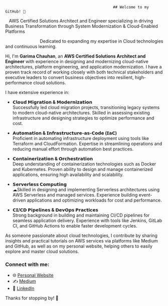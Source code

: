                                                     ## Welcome to my GitHub! 👋

&nbsp;&nbsp;&nbsp;AWS Certified Solutions Architect and Engineer specializing in driving Business Transformation through System Modernization & Cloud-Enabled Platforms



&nbsp;&nbsp;&nbsp;&nbsp;&nbsp;&nbsp;&nbsp;&nbsp;&nbsp;&nbsp;&nbsp;&nbsp;&nbsp;&nbsp;&nbsp;&nbsp;&nbsp;&nbsp;&nbsp;&nbsp;&nbsp;&nbsp;&nbsp;&nbsp;&nbsp;&nbsp;&nbsp; Dedicated to expanding my expertise in Cloud technologies and continuous learning.  

Hi, I'm **Garima Chauhan**, an **AWS Certified Solutions Architect and Engineer** with experience in designing and modernizing cloud-native architectures, platform engineering, and application modernization. I have a proven track record of working closely with both technical stakeholders and executive leaders to convert business objectives into resilient, high-performance cloud solutions.

I have extensive experience in:

- **𝗖𝗹𝗼𝘂𝗱 𝗠𝗶𝗴𝗿𝗮𝘁𝗶𝗼𝗻 & 𝗠𝗼𝗱𝗲𝗿𝗻𝗶𝘇𝗮𝘁𝗶𝗼𝗻**  
  Successfully led cloud migration projects, transitioning legacy systems to modern cloud-native architectures. Skilled in assessing existing infrastructure and designing strategies to optimize performance and cost.

- **𝗔𝘂𝘁𝗼𝗺𝗮𝘁𝗶𝗼𝗻 & 𝗜𝗻𝗳𝗿𝗮𝘀𝘁𝗿𝘂𝗰𝘁𝘂𝗿𝗲-𝗮𝘀-𝗖𝗼𝗱𝗲 (𝗜𝗮𝗖)**  
  Proficient in automating infrastructure deployment using tools like Terraform and CloudFormation. Expertise in streamlining operations and reducing manual effort through automation best practices.

- **𝗖𝗼𝗻𝘁𝗮𝗶𝗻𝗲𝗿𝗶𝘇𝗮𝘁𝗶𝗼𝗻 & 𝗢𝗿𝗰𝗵𝗲𝘀𝘁𝗿𝗮𝘁𝗶𝗼𝗻**  
  Deep understanding of containerization technologies such as Docker and Kubernetes. Proven ability to design and manage containerized applications, ensuring high availability and scalability.

- **𝗦𝗲𝗿𝘃𝗲𝗿𝗹𝗲𝘀𝘀 𝗖𝗼𝗺𝗽𝘂𝘁𝗶𝗻𝗴**  
  ☁Skilled in designing and implementing Serverless architectures using AWS Serverless and managed services. Experience building event-driven applications and optimizing workloads for cost and performance.

- **𝗖𝗜/𝗖𝗗 𝗣𝗶𝗽𝗲𝗹𝗶𝗻𝗲𝘀 & 𝗗𝗲𝘃𝗢𝗽𝘀 𝗣𝗿𝗮𝗰𝘁𝗶𝗰𝗲𝘀**  
  Strong background in building and maintaining CI/CD pipelines for seamless application delivery. Experience with tools like Jenkins, GitLab CI, and GitHub Actions to enable faster development cycles.

As someone passionate about cloud technologies, I contribute by sharing insights and practical tutorials on AWS services via platforms like Medium and GitHub, as well as on my personal website, helping others to easily explore and master cloud solutions.

### Connect with me:
- 🌐 [Personal Website](https://www.garimachauhan.com/)
- ✍️ [Medium](https://medium.com/@garimachauhan1893)
- 💼 [LinkedIn](https://www.linkedin.com/in/garimachauhan18/)

Thanks for stopping by! 🚀
